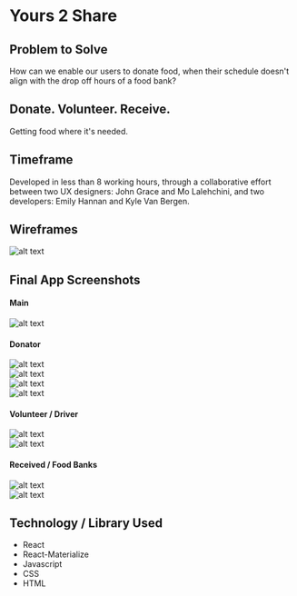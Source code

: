 # Yours 2 Share

## Problem to Solve
How can we enable our users to donate food, when their schedule doesn't align with the drop off hours of a food bank?

## Donate. Volunteer. Receive.
Getting food where it's needed.

## Timeframe

Developed in less than 8 working hours, through a collaborative effort between two UX designers: John Grace and Mo Lalehchini, and two developers: Emily Hannan and Kyle Van Bergen.

## Wireframes
![alt text](/public/Slides.003.png "Main")

## Final App Screenshots

#### Main
![alt text](/public/01.png "Main")

#### Donator
![alt text](/public/06.png "Donator")<br/>
![alt text](/public/07.png "Donator")<br/>
![alt text](/public/08.png "Donator")<br/>
![alt text](/public/09.png "Donator")<br/>

#### Volunteer / Driver
![alt text](/public/04.png "Volunteer")<br/>
![alt text](/public/05.png "Volunteer")<br/>

#### Received / Food Banks
![alt text](/public/02.png "Receiver")<br/>
![alt text](/public/03.png "Receiver")<br/>

## Technology / Library Used
- React
- React-Materialize
- Javascript
- CSS
- HTML
